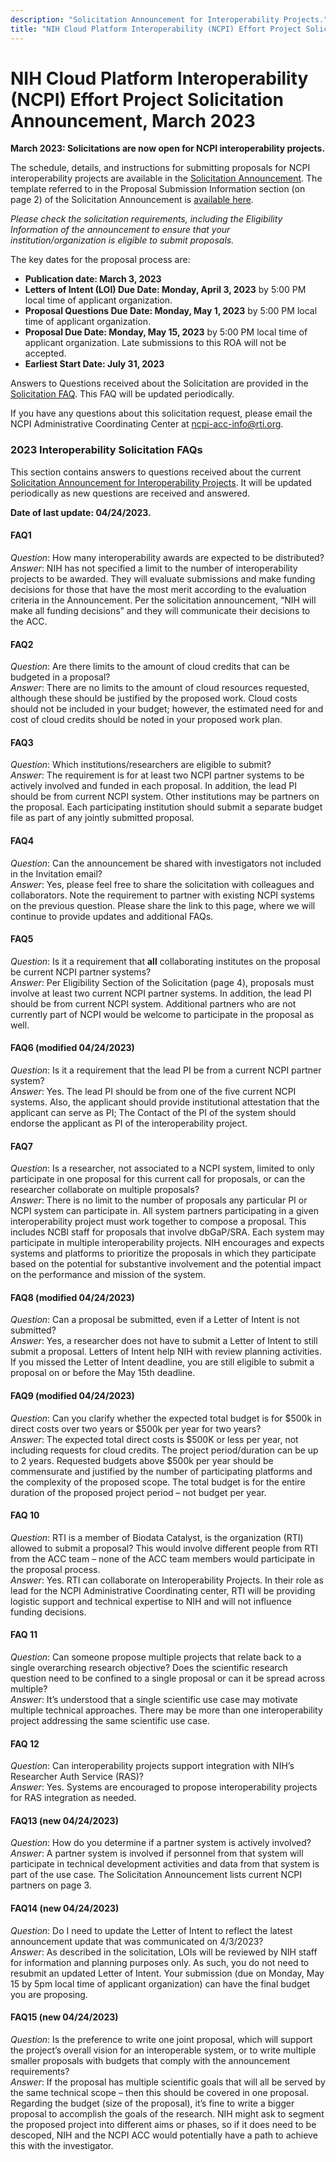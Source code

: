 ```yaml
---
description: "Solicitation Announcement for Interoperability Projects."
title: "NIH Cloud Platform Interoperability (NCPI) Effort Project Solicitation Announcements"
---
```


# NIH Cloud Platform Interoperability (NCPI) Effort Project Solicitation Announcement, March 2023

**March 2023: Solicitations are now open for NCPI interoperability projects.**

<p>The schedule, details, and instructions for submitting proposals for NCPI interoperability projects are available in the <a href="./downloads/20230328_2023_InteropProjectsSolicitation_v5.pdf" target="_blank">Solicitation Announcement</a>. The template referred to in the Proposal Submission Information section (on page 2) of the Solicitation Announcement is <a href="./downloads/2023_NCPI_InteropProjects_CostProposalTemplate_v1.0.xlsx" target="_blank">available here</a>.</p>

*Please check the solicitation requirements, including the Eligibility Information of the announcement to ensure that
your institution/organization is eligible to submit proposals.*

The key dates for the proposal process are:

- **Publication date: March 3, 2023**
- **Letters of Intent (LOI) Due Date: Monday, April 3, 2023** by 5:00 PM local time of applicant organization.
- **Proposal Questions Due Date: Monday, May 1, 2023** by 5:00 PM local time of applicant organization.
- **Proposal Due Date: Monday, May 15, 2023** by 5:00 PM local time of applicant organization. Late submissions to this
  ROA will not be accepted.
- **Earliest Start Date: July 31, 2023**

Answers to Questions received about the Solicitation are provided in
the [Solicitation FAQ](#2023-interoperability-solicitation-faqs). This FAQ will be updated periodically.

If you have any questions about this solicitation request, please email the NCPI Administrative Coordinating Center
at [ncpi-acc-info@rti.org](mailto:ncpi-acc-info@rti.org?subject=NCPI%20Solicitation%20Announcement%20Question).

### 2023 Interoperability Solicitation FAQs

This section contains answers to questions received about the
current [Solicitation Announcement for Interoperability Projects](#nih-cloud-platform-interoperability-ncpi-effort-project-solicitation-announcement-march-2023).
It will be updated periodically as new questions are received and answered.

**Date of last update: 04/24/2023.**

#### FAQ1

*Question*: How many interoperability awards are expected to be distributed?\
*Answer*: NIH has not specified a limit to the number of interoperability projects to be awarded. They will evaluate
submissions and make funding decisions for those that have the most merit according to the evaluation criteria in the
Announcement. Per the solicitation announcement, “NIH will make all funding decisions” and they will communicate their
decisions to the ACC.

#### FAQ2

*Question*: Are there limits to the amount of cloud credits that can be budgeted in a proposal?\
*Answer*: There are no limits to the amount of cloud resources requested, although these should be justified by the
proposed work. Cloud costs should not be included in your budget; however, the estimated need for and cost of cloud
credits should be noted in your proposed work plan.

#### FAQ3

*Question*: Which institutions/researchers are eligible to submit?\
*Answer*: The requirement is for at least two NCPI partner systems to be actively involved and funded in each proposal.
In addition, the lead PI should be from current NCPI system. Other institutions may be partners on the proposal. Each
participating institution should submit a separate budget file as part of any jointly submitted proposal.

#### FAQ4

*Question*: Can the announcement be shared with investigators not included in the Invitation email?\
*Answer*: Yes, please feel free to share the solicitation with colleagues and collaborators. Note the requirement to
partner with existing NCPI systems on the previous question. Please share the link to this page, where we will continue
to provide updates and additional FAQs.

#### FAQ5

*Question*: Is it a requirement that **all** collaborating institutes on the proposal be current NCPI partner systems?\
*Answer*: Per Eligibility Section of the Solicitation (page 4), proposals must involve at least two current NCPI partner
systems. In addition, the lead PI should be from current NCPI system. Additional partners who are not currently part of
NCPI would be welcome to participate in the proposal as well.

#### FAQ6 (modified 04/24/2023)

*Question*: Is it a requirement that the lead PI be from a current NCPI partner system?\
*Answer*: Yes. The lead PI should be from one of the five current NCPI systems. Also, the applicant should provide
institutional attestation that the applicant can serve as PI; The Contact of the PI of the system should endorse the
applicant as PI of the interoperability project.

#### FAQ7

*Question*: Is a researcher, not associated to a NCPI system, limited to only participate in one proposal for this
current call for proposals, or can the researcher collaborate on multiple proposals?\
*Answer*: There is no limit to the number of proposals any particular PI or NCPI system can participate in. All system
partners participating in a given interoperability project must work together to compose a proposal. This includes NCBI
staff for proposals that involve dbGaP/SRA. Each system may participate in multiple interoperability projects. NIH
encourages and expects systems and platforms to prioritize the proposals in which they participate based on the
potential for substantive involvement and the potential impact on the performance and mission of the system.

#### FAQ8 (modified 04/24/2023)

*Question*: Can a proposal be submitted, even if a Letter of Intent is not submitted?\
*Answer*: Yes, a researcher does not have to submit a Letter of Intent to still submit a proposal. Letters of Intent
help NIH with review planning activities. If you missed the Letter of Intent deadline, you are still eligible to submit
a proposal on or before the May 15th deadline.

#### FAQ9 (modified 04/24/2023)

*Question*: Can you clarify whether the expected total budget is for $500k in direct costs over two years or $500k per
year for two years?\
*Answer*: The expected total direct costs is $500K or less per year, not including requests for cloud credits. The
project period/duration can be up to 2 years. Requested budgets above $500k per year should be commensurate and
justified by the number of participating platforms and the complexity of the proposed scope. The total budget is for the
entire duration of the proposed project period – not budget per year.

#### FAQ 10

*Question*: RTI is a member of Biodata Catalyst, is the organization (RTI) allowed to submit a proposal? This would
involve different people from RTI from the ACC team – none of the ACC team members would participate in the proposal
process.\
*Answer*: Yes. RTI can collaborate on Interoperability Projects. In their role as lead for the NCPI Administrative
Coordinating center, RTI will be providing logistic support and technical expertise to NIH and will not influence
funding decisions.

#### FAQ 11

*Question*: Can someone propose multiple projects that relate back to a single overarching research objective? Does the
scientific research question need to be confined to a single proposal or can it be spread across multiple?\
*Answer*: It’s understood that a single scientific use case may motivate multiple technical approaches. There may be
more than one interoperability project addressing the same scientific use case.

#### FAQ 12

*Question*: Can interoperability projects support integration with NIH’s Researcher Auth Service (RAS)?\
*Answer*: Yes. Systems are encouraged to propose interoperability projects for RAS integration as needed.

#### FAQ13 (new 04/24/2023)

*Question*: How do you determine if a partner system is actively involved?\
*Answer*: A partner system is involved if personnel from that system will participate in technical development
activities and data from that system is part of the use case. The Solicitation Announcement lists current NCPI partners
on page 3.

#### FAQ14 (new 04/24/2023)

*Question*: Do I need to update the Letter of Intent to reflect the latest announcement update that was communicated on
4/3/2023?\
*Answer*: As described in the solicitation, LOIs will be reviewed by NIH staff for information and planning purposes
only. As such, you do not need to resubmit an updated Letter of Intent. Your submission (due on Monday, May 15 by 5pm
local time of applicant organization) can have the final budget you are proposing.

#### FAQ15 (new 04/24/2023)

*Question*: Is the preference to write one joint proposal, which will support the project’s overall vision for an
interoperable system, or to write multiple smaller proposals with budgets that comply with the announcement
requirements?\
*Answer*: If the proposal has multiple scientific goals that will all be served by the same technical scope – then this
should be covered in one proposal. Regarding the budget (size of the proposal), it’s fine to write a bigger proposal to
accomplish the goals of the research. NIH might ask to segment the proposed project into different aims or phases, so if
it does need to be descoped, NIH and the NCPI ACC would potentially have a path to achieve this with the investigator.

